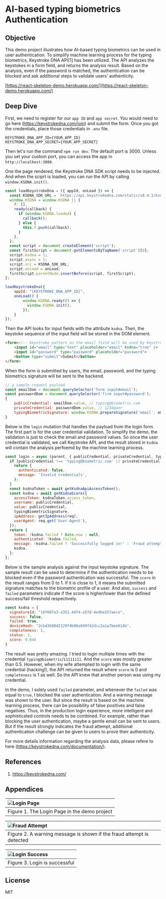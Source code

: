 # AI-based typing biometrics Authentication
## Objective
This demo project illustrates how AI-based typing biometrics can be used in user authentication. To simplify machine learning process for the typing biometrics, Keystroke DNA API[1] has been utilized. The API analyzes the keystokes in a form field, and returns the analysis result. Based on the analysis, even if the password is matched, the authentication can be blocked and ask additional steps to validate users' authenticity.

[https://react-skeleton-demo.herokuapp.com/](https://react-skeleton-demo.herokuapp.com/)

## Deep Dive
First, we need to register for our `app ID` and `app secret`. You would need to go here (https://keystrokedna.com/join) and submit the form. Once you got the credentials, place those credentials in `.env` file.

```
KEYSTROKE_DNA_APP_ID={YOUR_APP_ID}
KEYSTROKE_DNA_APP_SECRET={YOUR_APP_SECRET}
```

Then let's run the command `npm run dev`. The default port is 3000. Unless you set your custom port, you can access the app in `http://localhost:3000`.

One the page rendered, the Keystroke DNA SDK script needs to be injected. And when the sciprt is loaded, you can run the API by calling `window.KSDNA.init()`.

```js
const loadKeystrokeDna = ({ appId, onLoad }) => {
  const KSDNA_SDK_URL = `https://api.keystrokedna.com/static/v0.4.1/ksdna.js?apiKey=${appId}`;
  window.KSDNA = window.KSDNA || {
    f: [],
    ready(callback) {
      if (window.KSDNA.loaded) {
        callback();
      } else {
        this.f.push(callback);
      }
    },
  };
  const script = document.createElement('script');
  const firstScript = document.getElementsByTagName('script')[0];
  script.ksdna = 1;
  script.async = 1;
  script.src = KSDNA_SDK_URL;
  script.onload = onLoad;
  firstScript.parentNode.insertBefore(script, firstScript);
};

loadKeystrokeDna({
    appId: "{KEYSTROKE_DNA_APP_ID}",
    oneLoad() {
        window.KSDNA.ready(() => {
          window.KSDNA.init();
        });
    }
});
```

Then the API looks for input fields with the attribute `ksdna`. Then, the keystoke sequence of the input field will be stored in the DOM element.

```html
<form><!-- keystroke pattern on the email field will be used by Keystroke DNA API-->
    <input id="email" type="text" placeholder="email" ksdna="true" />
    <input id="password" type="password" placeholder="password">
    <button type="submit">Submit</button>
</form>
```

When the form is submitted by users, the email, password, and the typing biometrics signature will be sent to the backend.

```js
// a sample request payload
const emailDom = document.querySelector('form input#email');
const passwordDom = document.querySelector('firm input#password');
{
    publicCredential: emailDom.value, // typing@biometric.com
    privateCredential: passwordDom.value, // 1234qwer
    typingBiometricSignature: window.KSDNA.prepareSignature('email', emailDom.ksdna._dataset) //'email;1591589173431;t;0;86;;;y;199;319;;;o;400;495;;;u;720;767;;;Backspace;1016;1063;;;Backspace;1143;1239;;;p;1328;1399;;;i;1512;1584;;;n;1663;1800;;;g;1758;1847;;;b;2304;2408;;;Backspace;2670;2768;;;Shift;2695;2808;;;@;2759;0;;;b;2984;3063;;;i;3118;3199;;;o;3549;3623;;;m;3791;3903;;;e;3911;3983;;;t;4103;4152;;;r;4279;4359;;;i;4415;4495;;;c;4518;4599;;;.;4943;5055;;;c;5087;5215;;;o;5175;5239;;;m;5320;5415;;;Tab;5456;0;;'
}
```

Below is the `login` mutation that handles the payload from the login form. The first part is for the user credential validation. To simplify the demo, the validation is just to check the email and password values. So once the user credential is validated, we call Keystroke API, and the result stored in `ksdna` will contain the analysis perfoemd by the machine learning process. 

```js
const login = async (parent, { publicCredential, privateCredential, typingBiometricSignature }, { req }) => {
  if (publicCredential !== 'typing@biometric.com' || privateCredential !== '1234qwer') {
    return {
      authenticated: false,
      message: 'Invalid credentials',
    };
  }
  const ksdnaToken = await getKsdnaApiAccessToken();
  const ksdna = await getKsdnaScore({
    accessToken: ksdnaToken.access_token,
    username: publicCredential,
    value: publicCredential,
    typingBiometricSignature,
    ipAddress: getIpAddress(req),
    userAgent: req.get('User-Agent'),
  });
  return {
    token: !ksdna.failed ? Date.now : null,
    authenticated: !ksdna.failed,
    message: !ksdna.failed ? 'Successfully logged in!' : 'Fraud attempt detected',
    ksdna,
  };
};
```

Below is the sample analysis against the input keystoke signature. The sample result can be used to determine if the authentication needs to be blocked even if the password authentication was successful. The `score` in the result ranges from 0 to 1. If it is close to 1, it means the submitted signature matches to the biometric profile of a user. And also, `success` and `failed` parameters indicate if the score is higher/lower than the defined success/fail threshold respectively.

```js
const ksdna = {
  signatureId: "18f607e3-a351-44f4-a5fd-4edbe257aece",
  success: false,
  failed: true,
  deviceHash: "2cbd3688d2129f4b00a049f42dcc2a1a7bee614b",
  completeness: 1,
  status: 3,
  score: 0.044
}
```

The result was pretty amazing. I tried to login multiple times with the credential `typing@biometric`/`11111111`. And the `score` was mostly greater than 0.5. However, when my wife attempted to login with the same credential (hacking!), the API returned the result where `score` is 0 and `completeness` is 1 as well. So the API knew that another person was using my credential.

In the demo, I solely used `failed` parameter, and whenever the `failed` was equal to `true`, I blocked the user authentication. And a warning message was shown to the user. But since the result is based on the machine learning process, there can be possibility of false positives and false negatives. Thus, in the production login experience, more intelligent and sophisticated controls needs to be combined. For example, rather than blocking the user authentication, maybe a gentle email can be sent to users. But if the result strongly indicates the fraud attempt, additional authentication challenge can be given to users to prove their authenticity.

For more details information regarding the analysis data, please refere to here (https://keystrokedna.com/documentation/).

## References
1. https://keystrokedna.com/

## Appendices
|![Login Page](./dist/img/login-page.png)|
|:--|
| Figure 1. The Login Page in the demo project|

|![Fraud Attempt](./dist/img/fraud-attempt-detected.png)|
|:--|
| Figure 2. A warning message is shown if the fraud attempt is detected |

|![Login Success](./dist/img/login-successful.png)|
|:--|
| Figure 3. Login is successful |

## License
MIT
